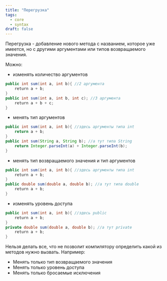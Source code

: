```yaml
---
title: "Перегрузка"
tags:
  - core
  - syntax
draft: false
---
```


Перегрузка - добавление нового метода с названием, которое уже имеется, но с другими аргументами или типов возвращаемого значения.

Можно:

- изменять количество аргументов
```java
public int sum(int a, int b){ //2 аргумента
    return a + b;
}
public int sum(int a, int b, int c); //3 аргумента
    return a + b + с;
}
```

- менять тип аргументов
```java
public int sum(int a, int b){ //здесь аргументы типа int
    return a + b;
}
public int sum(String a, String b); //а тут типа String
    return Integer.parseInt(a) + Integer.parseInt(b);
}
```

- менять тип возвращаемого значения и тип аргументов
```java
public int sum(int a, int b){ //здесь аргументы типа int
    return a + b;
}
public double sum(double a, double b); //а тут типа double
    return a + b;
}
```

- изменять уровень доступа
```java
public int sum(int a, int b){ //здесь public
    return a + b;
}
private double sum(double a, double b); //а тут private
    return a + b;
}
```

Нельзя делать все, что не позволит компилятору определить какой из методов нужно вызвать. Например:

- Менять только тип возвращаемого значения
- Менять только уровень доступа
- Менять только бросаемые исключения